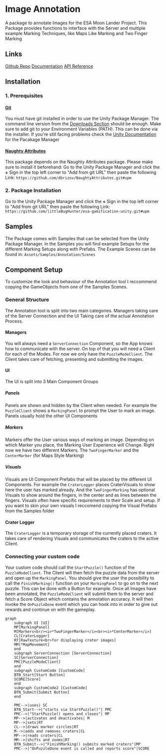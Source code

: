 # Image Annotation
A package to annotate Images for the ESA Moon Lander Project. This Package provides functions to interface with the Server and multiple example Marking Techniques, like Maps Like Marking and Two Finger Marking

## Links
[Github Repo](https://github.com/littleBugHunter/esa-gamification-unity)
[Documentation](https://littlebughunter.github.io/esa-gamification-unity/)
[API Reference](https://littlebughunter.github.io/esa-gamification-unity/api)

## Installation
### 1. Prerequisites

#### [Git](https://git-scm.com/)
You must have git installed in order to use the Unity Package Manager.
The command line version from the [Downloads Section](https://git-scm.com/downloads) should be enough.
Make sure to add git to your Environment Variables (PATH). This can be done via the installer.
If you're still facing problems check the [Unity Documentation](https://docs.unity3d.com/Manual/upm-git.html) for the Pacakage Manager

#### [Naughty Attributes](https://github.com/dbrizov/NaughtyAttributes)
This package depends on the Naughty Attributes package. Please make sure to install it beforehand:
Go to the Unity Package Manager and click the `➕` Sign in the top left corner to "Add from git URL" then paste the following Link:
`https://github.com/dbrizov/NaughtyAttributes.git#upm`

### 2. Package Installation
Go to the Unity Package Manager and click the `➕` Sign in the top left corner to "Add from git URL" then paste the following Link:
`https://github.com/littleBugHunter/esa-gamification-unity.git#upm`

## Samples
The Package comes with Samples that can be selected from the Unity Package Manager. In the Samples you will find example Setups for the different Marking Setups along with Prefabs.
The Example Scenes can be found in: `Assets/Samples/Annotation/Scenes`

## Component Setup

To customize the look and behaviour of the Annotation tool I reccommend copying the GameObjects from one of the Samples Scenes.
### General Structure
The Annotation tool is split into two main categories. Managers taking care of the Server Connection and the UI Taking care of the actual Annotation Process.

#### Managers
You will always need a `ServerConnection` Component, so the App knows how to communicate with the server.
On top of that you will need a Client for each of the Modes. For now we only have the `PuzzleModeClient`.
The Client takes care of fetching, presenting and submitting the images.

#### UI
The UI is split into 3 Main Component Groups
##### Panels
Panels are shown and hidden by the Client when needed. For example the `PuzzleClient` shows a `MarkingPanel` to prompt the User to mark an image.
Panels usually hold the other UI Components
##### Markers
Markers offer the User various ways of marking an image. Depending on which Marker you place, the Marking User Experience will Change.
Right now we have two different Markers. The `TwoFingerMarker` and the `CenterMarker` (for Maps Style Marking)
##### Visuals
Visuals are UI Component Prefabs that will be placed by the different UI Components.
For example the `CraterLogger` places CraterVisuals to show here the user has marked already. And the `TwoFingerMarking` has optional Visuals to show around the fingers, in the center and as lines between the fingers.
Visuals often have specific requirements to their Scale and setup.
If you want to skin your own visuals I reccomend copying the Visual Prefabs from the Samples folder

#### Crater Logger
The `CraterLogger` is a temporary storage of the currently placed craters. It takes care of rendering Visuals and communicates the craters to the active Client.

### Connecting your custom code
Your custom code should call the `StartPuzzle()` function of the `PuzzleModeClient`. The Client will then fetch the puzzle data from the server and open up the `MarkingPanel`.
You should give the user the possibility to call the `FinishMarking()` function on your `MarkingPanel` to go on to the next puzzle. This can be done with a Button for example.
Once all Images have been annotated, the `PuzzleModeClient` will submit them to the server and fetch a Score Object which contains the annotation accuracy. It will then invoke the `OnPuzzleDone` event which you can hook into in order to give out rewards and continue on with the gameplay.


```mermaid
graph
    subgraph UI [UI]
    MP[MarkingPanel]
    M[Markers<br/><i>*TwoFingerMarker</i><br><i>*CenterMarker</i>]
    CL[CraterLogger]
    RT[RawTexture<br>for displaying crater images]
    MM[*MapMovement]
    end
    subgraph ServerConnection [ServerConnection]
    SC[ServerConnection]
    PMC[PuzzleModeClient]
    end
    subgraph CustomCode [CustomCode]
    BTN_Start[Start Button]
    SCORE[Score]
    end
    subgraph CustomCode2 [CustomCode]
    BTN_Submit[Submit Button]
    end
    
    PMC-->|uses| SC
    BTN_Start-->|"starts via StartPuzzle()"| PMC
    PMC-->|"StartPuzzle() opens and closes"| MP
    MP-->|activates and deactivates| M
    MP-->|sets|RT
    CL-->|draws marker circles|RT
    M-->|adds and removes craters|CL
    MP-->|reads craters|CL
    MM-->|shifts and zooms|RT
    BTN_Submit-->|"FinishMarking() submits marked craters"|MP
    PMC-->|"OnPuzzleDone event is called and reports score"|SCORE
```